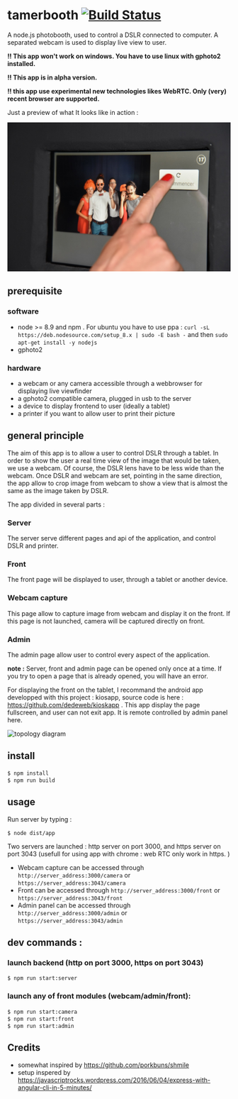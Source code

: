 # tamerbooth    [![Build Status](https://api.travis-ci.com/dedeweb/dslr-html5-nodejs-photobooth.png?branch=master)](https://travis-ci.com/dedeweb/dslr-html5-nodejs-photobooth)


A node.js photobooth, used to control a DSLR connected to computer. A separated webcam is used to display live view to user. 

**:bangbang: This app won't work on windows. You have to use linux with gphoto2 installed.**

**:bangbang: This app is in alpha version.**

**:bangbang: this app use experimental new technologies likes WebRTC. Only (very) recent browser are supported.**

Just a preview of what It looks like in action :
 
![oreview](./preview.jpg)



## prerequisite
### software
* node >= 8.9 and npm . For ubuntu you have to use ppa : `curl -sL https://deb.nodesource.com/setup_8.x | sudo -E bash -` and then `sudo apt-get install -y nodejs`
* gphoto2
	
### hardware
* a webcam or any camera accessible through a webbrowser for displaying live viewfinder
* a gphoto2 compatible camera, plugged in usb to the server
* a device to display frontend to user (ideally a tablet)
* a printer if you want to allow user to print their picture
	
## general principle 

The aim of this app is to allow a user to control DSLR through a tablet. In order to show the user a real time view of the image that would be taken, we use a webcam. Of course, the DSLR lens have to be less wide than the webcam. 
Once DSLR and webcam are set, pointing in the same direction, the app allow to crop image from webcam to show a view that is almost the same as the image taken by DSLR. 

The app divided in several parts : 

### Server
The server serve different pages and api of the application, and control DSLR and printer. 

### Front
The front page will be displayed to user, through a tablet or another device.

### Webcam capture
This page allow to capture image from webcam and display it on the front. If this page is not launched, camera will be captured directly on front. 

### Admin
The admin page allow user to control every aspect of the application. 

**note :** Server, front and admin page can be opened only once at a time. If you try to open a page that is already opened, you will have an error. 

For displaying the front on the tablet, I recommand the android app developped with this project : kiosapp, source code is here : https://github.com/dedeweb/kioskapp . This app display the page fullscreen, and user can not exit app. It is remote controlled by admin panel here. 

![topology diagram](./topology.png)
	

## install

	$ npm install
	$ npm run build

## usage

Run server by typing :   
	
	$ node dist/app
	
Two servers are launched : http server on port 3000, and https server on port 3043 (usefull for using app with chrome : web RTC only work in https. )

* Webcam capture can be accessed through   `http://server_address:3000/camera` or `https://server_address:3043/camera`
* Front can be accessed through   `http://server_address:3000/front` or `https://server_address:3043/front` 
* Admin panel can be accessed through   `http://server_address:3000/admin` or `https://server_address:3043/admin`

	
	
## dev commands : 
### launch backend (http on port 3000, https on port 3043)

	$ npm run start:server
	
### launch any of front modules (webcam/admin/front): 
	$ npm run start:camera
	$ npm run start:front
	$ npm run start:admin
	



## Credits

* somewhat inspired by https://github.com/porkbuns/shmile
* setup inspered by  https://javascriptrocks.wordpress.com/2016/06/04/express-with-angular-cli-in-5-minutes/
